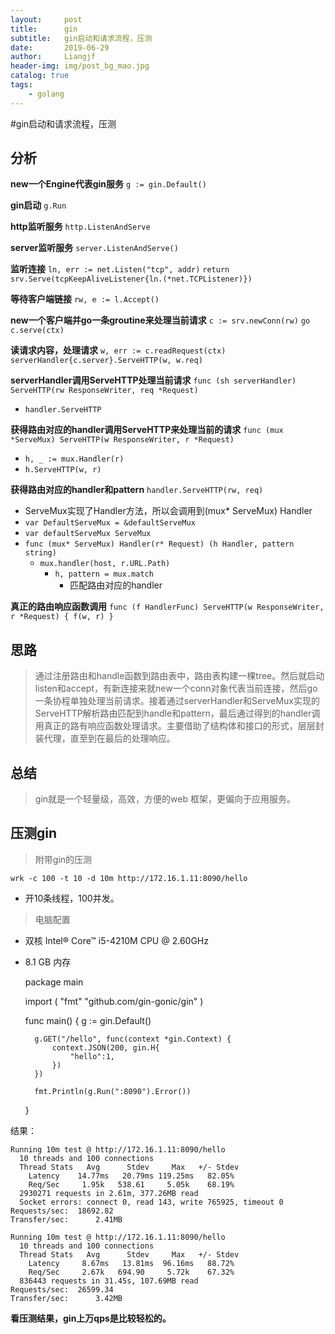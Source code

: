 ```yaml
---
layout:     post                  
title:      gin
subtitle:   gin启动和请求流程，压测
date:       2019-06-29
author:     Liangjf                  
header-img: img/post_bg_mao.jpg
catalog: true                      
tags:                       
    - golang
---
```


#gin启动和请求流程，压测
## 分析
**new一个Engine代表gin服务**
`g := gin.Default()`


**gin启动**
`g.Run`


**http监听服务**
`http.ListenAndServe`


**server监听服务**
`server.ListenAndServe()`


**监听连接**
`ln, err := net.Listen("tcp", addr)`
`return srv.Serve(tcpKeepAliveListener{ln.(*net.TCPListener)})`


**等待客户端链接**
`rw, e := l.Accept()`


**new一个客户端并go一条groutine来处理当前请求**
`c := srv.newConn(rw)`
`go c.serve(ctx)`


**读请求内容，处理请求**
`w, err := c.readRequest(ctx)`
`serverHandler{c.server}.ServeHTTP(w, w.req)`


**serverHandler调用ServeHTTP处理当前请求**
`func (sh serverHandler) ServeHTTP(rw ResponseWriter, req *Request)`
- `handler.ServeHTTP`


**获得路由对应的handler调用ServeHTTP来处理当前的请求**
`func (mux *ServeMux) ServeHTTP(w ResponseWriter, r *Request)`
- `h, _ := mux.Handler(r)`
- `h.ServeHTTP(w, r)`


**获得路由对应的handler和pattern**
`handler.ServeHTTP(rw, req)`
- ServeMux实现了Handler方法，所以会调用到(mux* ServeMux) Handler
- `var DefaultServeMux = &defaultServeMux`
- `var defaultServeMux ServeMux`
- `func (mux* ServeMux) Handler(r* Request) (h Handler, pattern string)`
    - `mux.handler(host, r.URL.Path)`
        - `h, pattern = mux.match`
            - 匹配路由对应的handler


**真正的路由响应函数调用**
`func (f HandlerFunc) ServeHTTP(w ResponseWriter, r *Request) {
    f(w, r)
}`


## **思路**
> 通过注册路由和handle函数到路由表中，路由表构建一棵tree。然后就启动listen和accept，有新连接来就new一个conn对象代表当前连接，然后go一条协程单独处理当前请求。接着通过serverHandler和ServeMux实现的ServeHTTP解析路由匹配到handle和pattern，最后通过得到的handler调用真正的路有响应函数处理请求。主要借助了结构体和接口的形式，层层封装代理，直至到在最后的处理响应。

## **总结**
> gin就是一个轻量级，高效，方便的web 框架，更偏向于应用服务。

## 压测gin
> 附带gin的压测

`wrk -c 100 -t 10 -d 10m http://172.16.1.11:8090/hello`
- 开10条线程，100并发。

> 电脑配置
- 双核 Intel® Core™ i5-4210M CPU @ 2.60GHz
- 8.1 GB 内存

    package main

    import (
        "fmt"
        "github.com/gin-gonic/gin"
    )

    func main() {
        g := gin.Default()

        g.GET("/hello", func(context *gin.Context) {
            context.JSON(200, gin.H{
                "hello":1,
            })
        })

        fmt.Println(g.Run(":8090").Error())
    }

结果：

    Running 10m test @ http://172.16.1.11:8090/hello
      10 threads and 100 connections
      Thread Stats   Avg      Stdev     Max   +/- Stdev
        Latency    14.77ms   20.79ms 119.25ms   82.05%
        Req/Sec     1.95k   538.61     5.05k    68.19%
      2930271 requests in 2.61m, 377.26MB read
      Socket errors: connect 0, read 143, write 765925, timeout 0
    Requests/sec:  18692.82
    Transfer/sec:      2.41MB

    Running 10m test @ http://172.16.1.11:8090/hello
      10 threads and 100 connections
      Thread Stats   Avg      Stdev     Max   +/- Stdev
        Latency     8.67ms   13.81ms  96.16ms   88.72%
        Req/Sec     2.67k   694.90     5.72k    67.32%
      836443 requests in 31.45s, 107.69MB read
    Requests/sec:  26599.34
    Transfer/sec:      3.42MB

**看压测结果，gin上万qps是比较轻松的。**



